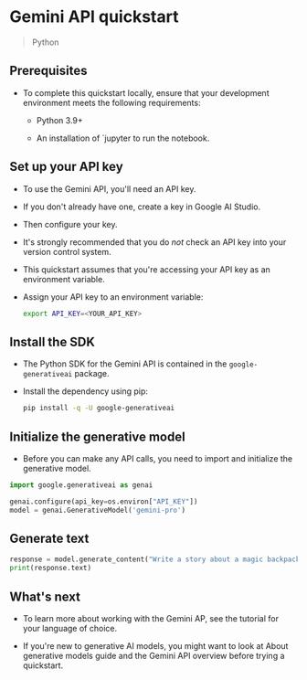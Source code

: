 # Gemini API quickstart

> Python

## Prerequisites

- To complete this quickstart locally, ensure that your development environment meets the following requirements:

    - Python 3.9+

    - An installation of `jupyter to run the notebook.

## Set up your API key

- To use the Gemini API, you'll need an API key.

- If you don't already have one, create a key in Google AI Studio.

- Then configure your key.

- It's strongly recommended that you do *not* check an API key into your version control system.

- This quickstart assumes that you're accessing your API key as an environment variable.

- Assign your API key to an environment variable:

    ```sh
    export API_KEY=<YOUR_API_KEY>
    ```

## Install the SDK

- The Python SDK for the Gemini API is contained in the `google-generativeai` package.

- Install the dependency using pip:

    ```sh
    pip install -q -U google-generativeai
    ```

## Initialize the generative model

- Before you can make any API calls, you need to import and initialize the generative model.

```python
import google.generativeai as genai

genai.configure(api_key=os.environ["API_KEY"])
model = genai.GenerativeModel('gemini-pro')
```

## Generate text

```python
response = model.generate_content("Write a story about a magic backpack.")
print(response.text)
```

## What's next

- To learn more about working with the Gemini AP, see the tutorial for your language of choice.

- If you're new to generative AI models, you might want to look at About generative models guide and the Gemini API overview before trying a quickstart.
